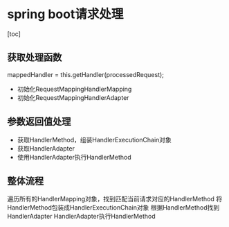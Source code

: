 # spring boot请求处理

[toc]



## 获取处理函数

mappedHandler = this.getHandler(processedRequest);

- 初始化RequestMappingHandlerMapping
- 初始化RequestMappingHandlerAdapter

## 参数返回值处理

- 获取HandlerMethod，组装HandlerExecutionChain对象
- 获取HandlerAdapter
- 使用HandlerAdapter执行HandlerMethod

## 整体流程

遍历所有的HandlerMapping对象，找到匹配当前请求对应的HandlerMethod
将HandlerMethod包装成HandlerExecutionChain对象
根据HandlerMethod找到HandlerAdapter
HandlerAdapter执行HandlerMethod
